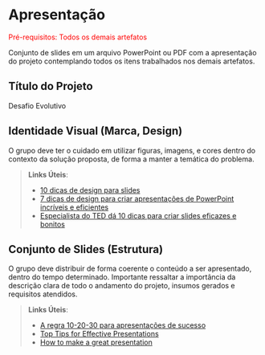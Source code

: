 # Apresentação

<span style="color:red">Pré-requisitos: Todos os demais artefatos</span>

Conjunto de slides em um arquivo PowerPoint ou PDF com a apresentação do projeto contemplando todos os itens trabalhados nos demais artefatos.

## Título do Projeto

Desafio Evolutivo

## Identidade Visual (Marca, Design)

O grupo deve ter o cuidado em utilizar figuras, imagens, e cores dentro do contexto da solução proposta, de forma a manter a temática do problema.

> **Links Úteis**:
> - [10 dicas de design para slides](https://rockcontent.com/blog/design-para-slides/)
> - [7 dicas de design para criar apresentações de PowerPoint incríveis e eficientes](https://www.shutterstock.com/pt/blog/7-dicas-de-design-para-criar-apresentacoes-de-powerpoint-incriveis-e-eficientes)
> - [Especialista do TED dá 10 dicas para criar slides eficazes e bonitos](https://soap.com.br/blog/especialista-do-ted-da-10-dicas-para-criar-slides-eficazes-e-bonitos)

## Conjunto de Slides (Estrutura)

O grupo deve distribuir de forma coerente o conteúdo a ser apresentado, dentro do tempo determinado. Importante ressaltar a importância da descrição clara de todo o andamento do projeto, insumos gerados e requisitos atendidos.
 
> **Links Úteis**:
> - [A regra 10-20-30 para apresentações de sucesso](https://revistapegn.globo.com/Noticias/noticia/2014/07/regra-10-20-30-para-apresentacoes-de-sucesso.html)
> - [Top Tips for Effective Presentations](https://www.skillsyouneed.com/present/presentation-tips.html)
> - [How to make a great presentation](https://www.ted.com/playlists/574/how_to_make_a_great_presentation)
